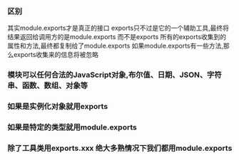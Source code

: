 ### 区别

其实module.exports才是真正的接口
exports只不过是它的一个辅助工具,最终将结果返回给调用方的是module.exports
而不是exports 
所有的exports收集到的属性和方法,最终都复制给了module.exports
如果module.exports有一些方法,那么exports收集来的信息将被忽略



### 模块可以任何合法的JavaScript对象,布尔值、日期、JSON、字符串、函数、数组、对象等


### 如果是实例化对象就用exports
### 如果是特定的类型就用module.exports

### 除了工具类用exports.xxx 绝大多熟情况下我们都用module.exports
